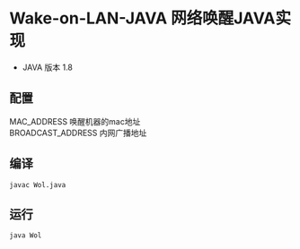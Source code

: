 # Wake-on-LAN-JAVA 网络唤醒JAVA实现

- JAVA 版本 1.8

## 配置
MAC_ADDRESS       唤醒机器的mac地址  
BROADCAST_ADDRESS 内网广播地址

## 编译
```shell
javac Wol.java
```

## 运行
```shell
java Wol
```
